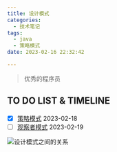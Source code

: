 ```yaml
---
title: 设计模式
categories:
  - 技术笔记
tags:
  - java
  - 策略模式
date: 2023-02-16 22:32:42

---
```


> 优秀的程序员

## TO DO LIST & TIMELINE 
- [x] [策略模式](https://www.awayanan.wang/2023/02/18/%E7%AD%96%E7%95%A5%E6%A8%A1%E5%BC%8F/) 2023-02-18
- [ ] [观察者模式](https://www.awayanan.wang/2023/02/18/%E8%A7%82%E5%AF%9F%E8%80%85%E6%A8%A1%E5%BC%8F/) 2023-02-19

![](https://www.runoob.com/wp-content/uploads/2014/08/the-relationship-between-design-patterns.jpg "设计模式之间的关系")

